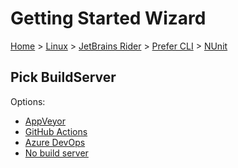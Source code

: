 <!--
GENERATED FILE - DO NOT EDIT
This file was generated by [MarkdownSnippets](https://github.com/SimonCropp/MarkdownSnippets).
Source File: /docs/mdsource/wiz/Linux_Rider_Cli_NUnit.source.md
To change this file edit the source file and then run MarkdownSnippets.
-->

# Getting Started Wizard

[Home](/docs/wiz/readme.md) > [Linux](Linux.md) > [JetBrains Rider](Linux_Rider.md) > [Prefer CLI](Linux_Rider_Cli.md) > [NUnit](Linux_Rider_Cli_NUnit.md)

## Pick BuildServer

Options:
 * [AppVeyor](Linux_Rider_Cli_NUnit_AppVeyor.md)
 * [GitHub Actions](Linux_Rider_Cli_NUnit_GitHubActions.md)
 * [Azure DevOps](Linux_Rider_Cli_NUnit_AzureDevOps.md)
 * [No build server](Linux_Rider_Cli_NUnit_None.md)
